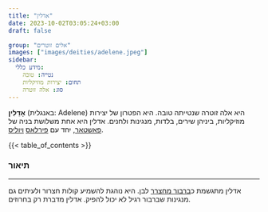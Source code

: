 ```yaml
---
title: "אדלין"
date: 2023-10-02T03:05:24+03:00
draft: false

group: "אלים זוטרים"
images: ["images/deities/adelene.jpeg"]
sidebar:
  מידע כללי:
    נטייה: טובה
    תחום: יצירות מוזיקליות
    סוג: אלה זוטרה
---
```


**אָדֵלִין** (באנגלית: Adelene) היא אלה זוטרה שנטייתה טובה. היא הפטרון של יצירות מוזיקליות, ביניהן שירים, בלדות, מנגינות ולחנים. אדלין היא אחת משלושת בניה של [פאשטאר](../../deities/phashtar), יחד עם [פירלאס](../../deities/firlas) [ויוליס](../../deities/yolis). 


{{< table_of_contents >}}

### תיאור

---

אדלין מתגשמת כ[ברבור מחצרר](https://he.wikipedia.org/wiki/%D7%91%D7%A8%D7%91%D7%95%D7%A8_%D7%9E%D7%97%D7%A6%D7%A6%D7%A8) לבן. היא נוהגת להשמיע קולות חצרור ולעיתים גם מנגינות שברבור רגיל לא יכול להפיק. אדלין מדברת רק בחרוזים.
